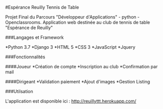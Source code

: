 #Espérance Reuilly Tennis de Table

Projet Final du Parcours "Développeur d'Applications" - python - Openclassrooms. 
Application web destinée au club de tennis de table "Espérance de Reuilly"

###Langages et Framework

*Python 3.7
*Django 3
*HTML 5
*CSS 3
*JavaScript
*Jquery

###Fonctionnalités

####Joueur
*Création de compte
*Inscription au club
*Confirmation par mail

####Dirigeant
*Validation paiement
*Ajout d'images
*Gestion Listing


###Utilsation

L'application est disponible ici : http://reuillyttt.herokuapp.com/
